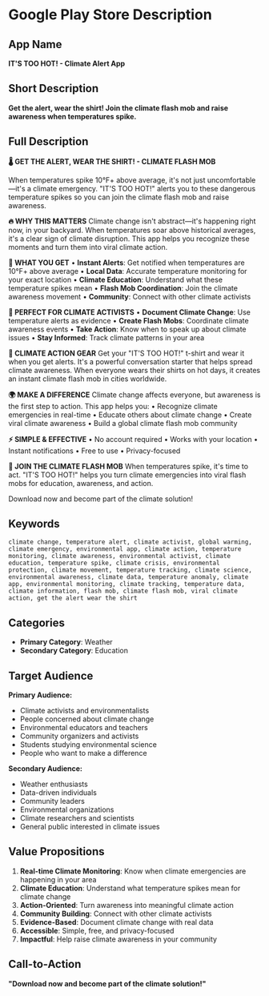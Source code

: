 # Google Play Store Description

## App Name
**IT'S TOO HOT! - Climate Alert App**

## Short Description
**Get the alert, wear the shirt! Join the climate flash mob and raise awareness when temperatures spike.**

## Full Description

**🌡️ GET THE ALERT, WEAR THE SHIRT! - CLIMATE FLASH MOB**

When temperatures spike 10°F+ above average, it's not just uncomfortable—it's a climate emergency. "IT'S TOO HOT!" alerts you to these dangerous temperature spikes so you can join the climate flash mob and raise awareness.

**🔥 WHY THIS MATTERS**
Climate change isn't abstract—it's happening right now, in your backyard. When temperatures soar above historical averages, it's a clear sign of climate disruption. This app helps you recognize these moments and turn them into viral climate action.

**📱 WHAT YOU GET**
• **Instant Alerts**: Get notified when temperatures are 10°F+ above average
• **Local Data**: Accurate temperature monitoring for your exact location
• **Climate Education**: Understand what these temperature spikes mean
• **Flash Mob Coordination**: Join the climate awareness movement
• **Community**: Connect with other climate activists

**🎯 PERFECT FOR CLIMATE ACTIVISTS**
• **Document Climate Change**: Use temperature alerts as evidence
• **Create Flash Mobs**: Coordinate climate awareness events
• **Take Action**: Know when to speak up about climate issues
• **Stay Informed**: Track climate patterns in your area

**🛒 CLIMATE ACTION GEAR**
Get your "IT'S TOO HOT!" t-shirt and wear it when you get alerts. It's a powerful conversation starter that helps spread climate awareness. When everyone wears their shirts on hot days, it creates an instant climate flash mob in cities worldwide.

**🌍 MAKE A DIFFERENCE**
Climate change affects everyone, but awareness is the first step to action. This app helps you:
• Recognize climate emergencies in real-time
• Educate others about climate change
• Create viral climate awareness
• Build a global climate flash mob community

**⚡ SIMPLE & EFFECTIVE**
• No account required
• Works with your location
• Instant notifications
• Free to use
• Privacy-focused

**🎪 JOIN THE CLIMATE FLASH MOB**
When temperatures spike, it's time to act. "IT'S TOO HOT!" helps you turn climate emergencies into viral flash mobs for education, awareness, and action.

Download now and become part of the climate solution!

## Keywords
```
climate change, temperature alert, climate activist, global warming, climate emergency, environmental app, climate action, temperature monitoring, climate awareness, environmental activist, climate education, temperature spike, climate crisis, environmental protection, climate movement, temperature tracking, climate science, environmental awareness, climate data, temperature anomaly, climate app, environmental monitoring, climate tracking, temperature data, climate information, flash mob, climate flash mob, viral climate action, get the alert wear the shirt
```

## Categories
- **Primary Category**: Weather
- **Secondary Category**: Education

## Target Audience
**Primary Audience:**
- Climate activists and environmentalists
- People concerned about climate change
- Environmental educators and teachers
- Community organizers and activists
- Students studying environmental science
- People who want to make a difference

**Secondary Audience:**
- Weather enthusiasts
- Data-driven individuals
- Community leaders
- Environmental organizations
- Climate researchers and scientists
- General public interested in climate issues

## Value Propositions
1. **Real-time Climate Monitoring**: Know when climate emergencies are happening in your area
2. **Climate Education**: Understand what temperature spikes mean for climate change
3. **Action-Oriented**: Turn awareness into meaningful climate action
4. **Community Building**: Connect with other climate activists
5. **Evidence-Based**: Document climate change with real data
6. **Accessible**: Simple, free, and privacy-focused
7. **Impactful**: Help raise climate awareness in your community

## Call-to-Action
**"Download now and become part of the climate solution!"** 